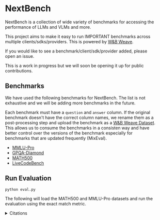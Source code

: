 # NextBench
NextBench is a collection of wide variety of benchmarks for accessing the performance of LLMs and VLMs and more.

This project aims to make it easy to run IMPORTANT benchmarks across multiple clients/sdks/providers. This is powered by [W&B Weave](https://weave-docs.wandb.ai).

If you would like to see a benchmark/client/sdk/provider added, please open an issue.

This is a work in progress but we will soon be opening it up for public contributions.


## Benchmarks

We have used the following benchmarks for NextBench. The list is not exhaustive and we will be adding more benchmarks in the future.

Each benchmark must have a `question` and `answer` column. If the original benchmark doesn't have the correct column names, we rename them as a post-processing step and upload the benchmark as a [W&B Weave Dataset](https://weave-docs.wandb.ai/guides/core-types/datasets). This allows us to consume the benchmarks in a consisten way and have better control over the versions of the benchmark especially for benchmarks that are updated frequently (MixEval).

- [MMLU-Pro](https://huggingface.co/datasets/TIGER-Lab/MMLU-Pro)
- [GPQA-Diamond](https://huggingface.co/datasets/Idavidrein/gpqa)
- [MATH500](https://huggingface.co/datasets/HuggingFaceH4/MATH-500)
- [LiveCodeBench](https://huggingface.co/datasets/livecodebench/code_generation_lite)

## Run Evaluation

```bash
python eval.py
```

The following will load the MATH500 and MMLU-Pro datasets and run the evaluation using the exact match metric.

<details>
<summary>Citations</summary>

```bibtex
@misc{wang2024mmluprorobustchallengingmultitask,
      title={MMLU-Pro: A More Robust and Challenging Multi-Task Language Understanding Benchmark}, 
      author={Yubo Wang and Xueguang Ma and Ge Zhang and Yuansheng Ni and Abhranil Chandra and Shiguang Guo and Weiming Ren and Aaran Arulraj and Xuan He and Ziyan Jiang and Tianle Li and Max Ku and Kai Wang and Alex Zhuang and Rongqi Fan and Xiang Yue and Wenhu Chen},
      year={2024},
      eprint={2406.01574},
      archivePrefix={arXiv},
      primaryClass={cs.CL},
      url={https://arxiv.org/abs/2406.01574}, 
}
```

```bibtex
@misc{rein2023gpqagraduatelevelgoogleproofqa,
      title={GPQA: A Graduate-Level Google-Proof Q&A Benchmark}, 
      author={David Rein and Betty Li Hou and Asa Cooper Stickland and Jackson Petty and Richard Yuanzhe Pang and Julien Dirani and Julian Michael and Samuel R. Bowman},
      year={2023},
      eprint={2311.12022},
      archivePrefix={arXiv},
      primaryClass={cs.AI},
      url={https://arxiv.org/abs/2311.12022}, 
}
```

```bibtex
@misc{jain2024livecodebenchholisticcontaminationfree,
      title={LiveCodeBench: Holistic and Contamination Free Evaluation of Large Language Models for Code}, 
      author={Naman Jain and King Han and Alex Gu and Wen-Ding Li and Fanjia Yan and Tianjun Zhang and Sida Wang and Armando Solar-Lezama and Koushik Sen and Ion Stoica},
      year={2024},
      eprint={2403.07974},
      archivePrefix={arXiv},
      primaryClass={cs.SE},
      url={https://arxiv.org/abs/2403.07974}, 
}
```
